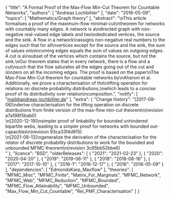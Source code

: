 {
    "title": "A Formal Proof of the Max-Flow Min-Cut Theorem for Countable Networks",
    "authors": [
        "Andreas Lochbihler"
    ],
    "date": "2016-05-09",
    "topics": [
        "Mathematics/Graph theory"
    ],
    "abstract": "\nThis article formalises a proof of the maximum-flow minimal-cut\ntheorem for networks with countably many edges.  A network is a\ndirected graph with non-negative real-valued edge labels and two\ndedicated vertices, the source and the sink.  A flow in a network\nassigns non-negative real numbers to the edges such that for all\nvertices except for the source and the sink, the sum of values on\nincoming edges equals the sum of values on outgoing edges.  A cut is a\nsubset of the vertices which contains the source, but not the sink.\nOur theorem states that in every network, there is a flow and a cut\nsuch that the flow saturates all the edges going out of the cut and is\nzero on all the incoming edges.  The proof is based on the paper\n<emph>The Max-Flow Min-Cut theorem for countable networks</emph> by\nAharoni et al.  Additionally, we prove a characterisation of the\nlifting operation for relations on discrete probability distributions,\nwhich leads to a concise proof of its distributivity over relation\ncomposition.",
    "notify": [
        "mail@andreas-lochbihler.de"
    ],
    "extra": {
        "Change history": "[2017-09-06]\nderive characterisation for the lifting operation on discrete distributions from finite version of the max-flow min-cut theorem\n(revision a7a198f5bab0)<br>\n[2020-12-19]\nsimpler proof of linkability for bounded unhindered bipartite webs, leading to a simpler proof for networks with bounded out-capacities\n(revision 93ca33f4d915)<br>\n[2021-08-13]\ngeneralize the derivation of the characterisation for the relator of discrete probability distributions to work for the bounded and unbounded MFMC theorem\n(revision 3c85bb52bbe6)<br>"
    },
    "licence": "BSD",
    "olderReleases": [
        {
            "2021": "2021-02-23"
        },
        {
            "2020": "2020-04-20"
        },
        {
            "2019": "2019-06-11"
        },
        {
            "2018": "2018-08-16"
        },
        {
            "2017": "2017-10-10"
        },
        {
            "2016-1": "2016-12-17"
        },
        {
            "2016": "2016-05-09"
        }
    ],
    "dependencies": [
        "EdmondsKarp_Maxflow"
    ],
    "theories": [
        "MFMC_Misc",
        "MFMC_Finite",
        "Matrix_For_Marginals",
        "MFMC_Network",
        "MFMC_Web",
        "MFMC_Reduction",
        "MFMC_Bounded",
        "MFMC_Flow_Attainability",
        "MFMC_Unbounded",
        "Max_Flow_Min_Cut_Countable",
        "Rel_PMF_Characterisation"
    ]
}